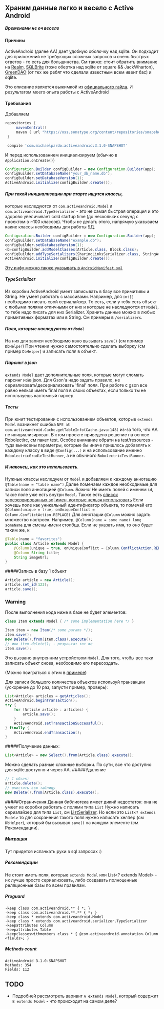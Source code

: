 ## Храним данные легко и весело с Active Android
##### Временами не оч весело

#### Причины
ActiveAndroid (далее AA) дает удобную оболочку над sqlite.
Он подходит для приложений не требующих сложных запросов и очень быстрых ответов - то есть для большинства.
См также: стоит обратить внимание на [Realm](https://realm.io/docs/java/latest/),
[SQLBrite](https://github.com/square/sqlbrite) (тоже обертка над sqlite от square && JackWharton),
[GreenDAO](http://greenrobot.org/greendao/) (от тех же ребят что сделали известным всем ивент бас)
и sqlite.

Это описание является выжимкой из [официального гайда](https://github.com/pardom/ActiveAndroid/wiki/Getting-started).
И результатом моего опыта работы с ActiveAndroid

#### Требования

Добавляем

```groovy
repositories {
     mavenCentral()
     maven { url "https://oss.sonatype.org/content/repositories/snapshots/" }
 }

 compile 'com.michaelpardo:activeandroid:3.1.0-SNAPSHOT'
```

И перед использованием инициализируем (обычно в `Application.onCreate()`)

```java
Configuration.Builder configBuilder = new Configuration.Builder(app);
configBuilder.setDatabaseName("your_db_name.db");
configBuilder.setDatabaseVersion(1);
ActiveAndroid.initialize(configBuilder.create());
```

##### При такой инициализации при старте ищутся классы,
которые наследуются от `com.activeandroid.Model` 
и `com.activeandroid.TypeSerializer` - это не самая быстрая операция и это здорово увеличивает cold startup time (до нескольких секунд с проектом в ~100 классов).
Чтобы не делать этого, напрямую указываем какие классы необходимы для работы БД.

```java
Configuration.Builder configBuilder = new Configuration.Builder(app);
configBuilder.setDatabaseName("example.db");
configBuilder.setDatabaseVersion(1);
<b>configBuilder.addModelClasses(Article.class, Block.class);
configBuilder.addTypeSerializers(SharingLinksSerializer.class, StringArraySerializer.class, ListSerializer.class);</b>
ActiveAndroid.initialize(configBuilder.create());
```
[Эту инфу можно также указывать в `AndroidManifest.xml`](https://github.com/pardom/ActiveAndroid/wiki/Creating-your-database-model#speeding-up-application-startup)

##### TypeSerializer
Из коробки ActiveAndroid умеет записывать в базу все примитивы и String.
Не умеет работать с массивами. Например, для `int[]` необходимо писать свой сериалайзер.
То есть, если у тебя есть объект с любыми полями отличными от них и которые не наследуются от `Model`, то тебе надо писать для них Serializer.
Хранить данные можно в любых примитивных форматах или в String. См примеры в `/serializers`.

##### Поля, которые наследуются от `Model`
На них для записи необходимо явно вызывать `save()` (см пример `DbHelper`)
При чтении нужно самостоятельно сделать выборку (см пример `DbHelper`) и записать поля в объект.

##### Парсинг в json
`extends Model` дает дополнительные поля, которые могут сломать парсинг из\в json.
Для Gson'а надо задать правило, не сериализовать\десериализовать 'final' поля.
При работе с gson все равно нельзя иметь final поля в своих объектах, если только ты не используешь кастомный парсер.

##### Тесты
При юнит тестировании с использованием объектов, которые `extends Model` возникнет ошибка `NPE at com.activeandroid.Cache.getTableInfo(Cache.java:148)` из-за того, что AA не инициализирован.
В этом проекте приведено решение на основе Robolectirc, см пакет test. Особое внимание обрати на test/resources - туда вынесены параметры, которые бы иначе пришлось добавлять к каждому классу в виде
`@Config(...)` и на использование именно `RobolectricGradleTestRunner`, а не обычного `RobolectricTestRunner`.

##### И наконец, как это использовать.
Нужные классы наследуем от `Model` и добавляем к каждому аннотацию `@Table(name = "table name")`
Далее помечаем каждое необходимые для записи поля аннотацией `@Column`. _Важно!_ Не иметь полей с именем `id`, такое поле уже есть внутри `Model`.
Также есть [список зарезервированных sql имен, которые нельзя использовать](https://github.com/pardom/ActiveAndroid/wiki/Creating-your-database-model#reserved-table-and-column-names)
Если хочешь поле как уникальный идентификатор объекта, то помечай его `@Column(unique = true, onUniqueConflict = Column.ConflictAction.REPLACE)`
Для аннотации `@Column` можно задать множество настроек. Например, `@Column(name = some_name) long someName` для смены имени столбца.
Если не указать имя, то оно будет таким же, к

```java
@Table(name = "favorites")
public class Article extends Model {
    @Column(unique = true, onUniqueConflict = Column.ConflictAction.REPLACE) long _id;
    @Column String title;
    String imageUrl;
}
```

#####Запись в базу
1 объект
```java
Article article = new Article();
article.set_id(123);
article.save();
```
### Warning
После выполнения кода ниже в базе не будет элементов:
```java
class Item extends Model { /* some implementation here */ }

Item item = new Item(/* some params */);
item.save();
new Delete().from(Item.class).execute();
// или item.delete(); - результат тот же
item.save();
```
Это вызвано внутренним устройством `Model`. Для того, чтобы все таки записать объект снова, необходимо его пересоздать.

(Можно поиграться с этим в [примере](app/src/main/java/com.ilyaeremin/activeandroideample/AAOddityScreen.java))


Для записи большого количества объектов используй транзакции (ускорение до 10 раз, запусти пример, проверь):
```java
List<Article> articles = getArticles();
ActiveAndroid.beginTransaction();
try {
    for (Article article : articles) {
        article.save();
    }
    ActiveAndroid.setTransactionSuccessful();
} finally {
    ActiveAndroid.endTransaction();
}
```
#####Получение данных:
```java
List<Article> = new Select().from(Article.class).execute();
```
Можно сделать разные сложные выборки. По сути, все что доступно для sqlite доступно и через AA.
#####Удаление
```java
// 1 объект
article.delete();
// очистить всю таблицу
new Delete().from(Article.class).execute();
```

#####Ограничения
Данная библиотека имеет дикий недостаток: она не умеет из коробки работать с полями типа `List`
Нужно написать сериалайзер для типа `List`, см [ListSerializer](app/src/main/java/com/ilyaeremin/activeandroidexample/serializer/ListSerializer.java).
Но если это `List<? extends Model>` то для сохранения такого поля нужно написать хелпер (см `DbHelper`), который бы вызывал `save()` на каждом элементе (см. Рекомендации).

##### [Миграция](https://github.com/pardom/ActiveAndroid/wiki/Schema-migrations)
Тут придется испачкать руки в sql запросах :)

##### Рекомендации
Не стоит иметь поля, которые `extends Model` или List<? extends Model> - их лучше просто сериализовать,
либо создавать полноценные реляционные базы по всем правилам.

##### Proguard
```
-keep class com.activeandroid.** { *; }
-keep class com.activeandroid.**.** { *; }
-keep class * extends com.activeandroid.Model
-keep class * extends com.activeandroid.serializer.TypeSerializer
-keepattributes Column
-keepattributes Table
-keepclasseswithmembers class * { @com.activeandroid.annotation.Column <fields>; }
```

##### Methods count
```
ActiveAndroid 3.1.0-SNAPSHOT
Methods: 354
Fields: 112
```

## TODO
* Подробней рассмотреть вариант `A extends Model`, который содержит `B extends Model` - что происходит на самом деле?